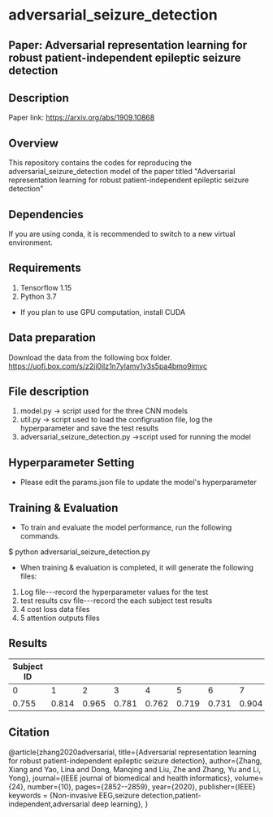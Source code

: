 # adversarial_seizure_detection
## Paper: Adversarial representation learning for robust patient-independent epileptic seizure detection

## Description
Paper link: https://arxiv.org/abs/1909.10868

## Overview
This repository contains the codes for reproducing the adversarial_seizure_detection model of the paper titled "Adversarial representation learning for robust patient-independent epileptic seizure detection"

## Dependencies

If you are using conda, it is recommended to switch to a new virtual environment.

## Requirements

1. Tensorflow 1.15
2. Python 3.7
* If you plan to use GPU computation, install CUDA

## Data preparation
Download the data from the following box folder.
https://uofi.box.com/s/z2ji0ilz1n7ylamv1v3s5pa4bmo9imyc

## File description
1. model.py -> script used for the three CNN models 
2. util.py -> script used to load the configruation file, log the hyperparameter and save the test results
3. adversarial_seizure_detection.py ->script used for running the model

## Hyperparameter Setting

* Please edit the params.json file to update the model's hyperparameter

## Training & Evaluation

* To train and evaluate the model performance, run the following commands.

$ python adversarial_seizure_detection.py

* When training & evaluation is completed, it will generate the following files:
1. Log file---record the hyperparameter values for the test
2. test results csv file---record the each subject test results
3. 4 cost loss data files
4. 5 attention outputs files

## Results

| Subject ID |  |  |    |    |     |     |     |    |     |     |    |     |     |Average Accuracy|
| --- | --- | --- | --- |--- | --- | --- | --- |--- | --- | --- |--- | --- | --- | --- |
|0    | 1   | 2   | 3   | 4  | 5   |6    | 7   | 8  | 9   | 10  | 11 | 12  |13   |     | 
| 0.755|0.814|0.965|0.781|0.762|0.719|0.731|0.904|0.772|0.629|0.92|0.578|0.694|0.755|0.77|

## Citation
@article{zhang2020adversarial,
  title={Adversarial representation learning for robust patient-independent epileptic seizure detection},
  author={Zhang, Xiang and Yao, Lina and Dong, Manqing and Liu, Zhe and Zhang, Yu and Li, Yong},
  journal={IEEE journal of biomedical and health informatics},
  volume={24},
  number={10},
  pages={2852--2859},
  year={2020},
  publisher={IEEE}
  keywords = {Non-invasive EEG,seizure detection,patient-independent,adversarial deep learning},
}
